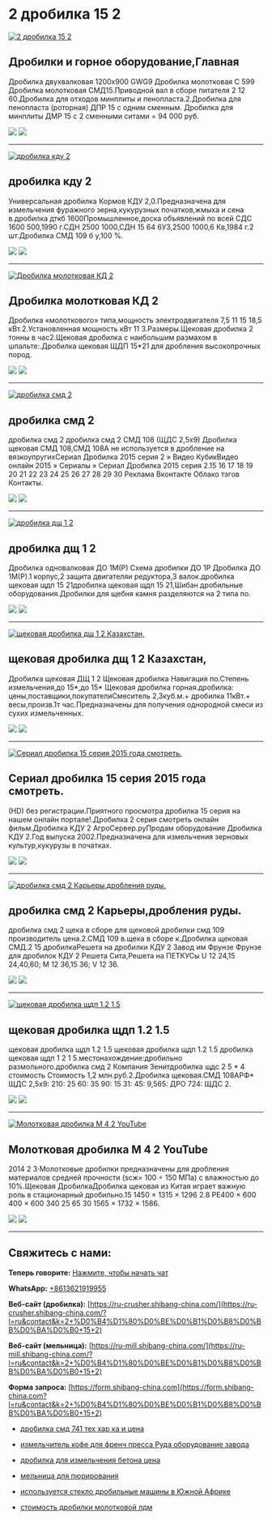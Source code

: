 # 2 дробилка 15 2

<a href="https://swt.shibang-china.com/?l=ru&img&k=2+%D0%B4%D1%80%D0%BE%D0%B1%D0%B8%D0%BB%D0%BA%D0%B0+15+2" target="_blank">![2 дробилка 15 2](http://static.shibang-china.com/all-800x300/96.jpg)</a>

## Дробилки и горное оборудование,Главная
Дробилка двухвалковая 1200х900 GWG9 Дробилка молотковая C 599 Дробилка молотковая СМД15.Приводной вал в сборе питателя 2 12 60.Дробилка для отходов минплиты и пенопласта.2.Дробилка для пенопласта (роторная) ДПР 15 с одним сменным. Дробилка для минплиты ДМР 15 с 2 сменными ситами = 94 000 руб.


<a href="https://whatsapp.shibangsoft.com/WhatsApp.php" target="_blank" title="WhatsApp">![](http://static.shibang-china.com/icon/whatsapp.png)</a> <a href="https://swt.shibang-china.com/?l=ru&icon&k=2+%D0%B4%D1%80%D0%BE%D0%B1%D0%B8%D0%BB%D0%BA%D0%B0+15+2" target="_blank">![](http://static.shibang-china.com/icon/chat-ru.png)</a>

---

<a href="https://swt.shibang-china.com/?l=ru&img&k=2+%D0%B4%D1%80%D0%BE%D0%B1%D0%B8%D0%BB%D0%BA%D0%B0+15+2" target="_blank">![дробилка кду 2](http://static.shibang-china.com/all-800x300/1384.jpg)</a>

## дробилка кду 2
Универсальная дробилка Кормов КДУ 2,0.Предназначена для измельчения фуражного зерна,кукурузных початков,жмыха и сена в.дробилка дткб 1600Промышленное,доска объявлений по всей СДС 1600 500,1990 г.СДН 2500 1000,СДН 15 64 6У3,2500 1000,6 Кв,1984 г.2 шт.Дробилка СМД 109 б у,100 %.


<a href="https://whatsapp.shibangsoft.com/WhatsApp.php" target="_blank" title="WhatsApp">![](http://static.shibang-china.com/icon/whatsapp.png)</a> <a href="https://swt.shibang-china.com/?l=ru&icon&k=2+%D0%B4%D1%80%D0%BE%D0%B1%D0%B8%D0%BB%D0%BA%D0%B0+15+2" target="_blank">![](http://static.shibang-china.com/icon/chat-ru.png)</a>

---

<a href="https://swt.shibang-china.com/?l=ru&img&k=2+%D0%B4%D1%80%D0%BE%D0%B1%D0%B8%D0%BB%D0%BA%D0%B0+15+2" target="_blank">![Дробилка молотковая КД 2](http://static.shibang-china.com/all-800x300/411.jpg)</a>

## Дробилка молотковая КД 2
Дробилка «молоткового» типа,мощность электродвигателя 7,5 11 15 18,5 кВт.2.Установленная мощность кВт 11 3.Размеры.Щековая дробилка 2 тонны в час2.Щековая дробилка с наибольшим размахом в шпальте:.Дробилка щековая ЩДП 15*21 для дробления высокопрочных пород.


<a href="https://whatsapp.shibangsoft.com/WhatsApp.php" target="_blank" title="WhatsApp">![](http://static.shibang-china.com/icon/whatsapp.png)</a> <a href="https://swt.shibang-china.com/?l=ru&icon&k=2+%D0%B4%D1%80%D0%BE%D0%B1%D0%B8%D0%BB%D0%BA%D0%B0+15+2" target="_blank">![](http://static.shibang-china.com/icon/chat-ru.png)</a>

---

<a href="https://swt.shibang-china.com/?l=ru&img&k=2+%D0%B4%D1%80%D0%BE%D0%B1%D0%B8%D0%BB%D0%BA%D0%B0+15+2" target="_blank">![дробилка смд 2](http://static.shibang-china.com/all-800x300/605.jpg)</a>

## дробилка смд 2
дробилка смд 2 дробилка смд 2 СМД 108 (ЩДС 2,5х9) Дробилка щековая СМД 108,СМД 108А не используется в дробление на вязкоупругихСериал Дробилка 2015 серия 2 » Видео КубикВидео онлайн 2015 » Сериалы » Сериал Дробилка 2015 серия 2.15 16 17 18 19 20 21 22 23 24 25 26 27 28 29 30 Реклама Вконтакте Облако тэгов Контакты.


<a href="https://whatsapp.shibangsoft.com/WhatsApp.php" target="_blank" title="WhatsApp">![](http://static.shibang-china.com/icon/whatsapp.png)</a> <a href="https://swt.shibang-china.com/?l=ru&icon&k=2+%D0%B4%D1%80%D0%BE%D0%B1%D0%B8%D0%BB%D0%BA%D0%B0+15+2" target="_blank">![](http://static.shibang-china.com/icon/chat-ru.png)</a>

---

<a href="https://swt.shibang-china.com/?l=ru&img&k=2+%D0%B4%D1%80%D0%BE%D0%B1%D0%B8%D0%BB%D0%BA%D0%B0+15+2" target="_blank">![дробилка дщ 1 2](http://static.shibang-china.com/all-800x300/1238.jpg)</a>

## дробилка дщ 1 2
Дробилка одновалковая ДО 1М(Р) Схема дробилки ДО 1Р Дробилка ДО 1М(Р).1 корпус,2 защита двигателяи редуктора,3 валок.дробилка щековая щдп 15 21дробилка щековая щдп 15 21,Шибан дробильные оборудования.Дробилки для щебня камня разделяются на 2 типа по.


<a href="https://whatsapp.shibangsoft.com/WhatsApp.php" target="_blank" title="WhatsApp">![](http://static.shibang-china.com/icon/whatsapp.png)</a> <a href="https://swt.shibang-china.com/?l=ru&icon&k=2+%D0%B4%D1%80%D0%BE%D0%B1%D0%B8%D0%BB%D0%BA%D0%B0+15+2" target="_blank">![](http://static.shibang-china.com/icon/chat-ru.png)</a>

---

<a href="https://swt.shibang-china.com/?l=ru&img&k=2+%D0%B4%D1%80%D0%BE%D0%B1%D0%B8%D0%BB%D0%BA%D0%B0+15+2" target="_blank">![щековая дробилка дщ 1 2 Казахстан,](http://static.shibang-china.com/all-800x300/24.jpg)</a>

## щековая дробилка дщ 1 2 Казахстан,
Дробилка щековая ДЩ 1 2 Щековая дробилка Навигация по.Степень измельчения,до 15*,до 15* Щековая дробилка горная.дробилка: цены,поставщики,покупателиСмеситель 2,3куб.м.+ дробилка 11кВт.+ весы,произв.1т час.Предназначены для получения однородной смеси из сухих измельченных.


<a href="https://whatsapp.shibangsoft.com/WhatsApp.php" target="_blank" title="WhatsApp">![](http://static.shibang-china.com/icon/whatsapp.png)</a> <a href="https://swt.shibang-china.com/?l=ru&icon&k=2+%D0%B4%D1%80%D0%BE%D0%B1%D0%B8%D0%BB%D0%BA%D0%B0+15+2" target="_blank">![](http://static.shibang-china.com/icon/chat-ru.png)</a>

---

<a href="https://swt.shibang-china.com/?l=ru&img&k=2+%D0%B4%D1%80%D0%BE%D0%B1%D0%B8%D0%BB%D0%BA%D0%B0+15+2" target="_blank">![Сериал дробилка 15 серия 2015 года смотреть.](http://static.shibang-china.com/all-800x300/260.jpg)</a>

## Сериал дробилка 15 серия 2015 года смотреть.
(HD) без регистрации.Приятного просмотра дробилка 15 серия на нашем онлайн портале!.Дробилка 2 серия смотреть онлайн фильм.Дробилка КДУ 2 АгроСервер.руПродам оборудование Дробилка КДУ 2.Год выпуска 2002.Предназначена для измельчения зерновых культур,кукурузы в початках.


<a href="https://whatsapp.shibangsoft.com/WhatsApp.php" target="_blank" title="WhatsApp">![](http://static.shibang-china.com/icon/whatsapp.png)</a> <a href="https://swt.shibang-china.com/?l=ru&icon&k=2+%D0%B4%D1%80%D0%BE%D0%B1%D0%B8%D0%BB%D0%BA%D0%B0+15+2" target="_blank">![](http://static.shibang-china.com/icon/chat-ru.png)</a>

---

<a href="https://swt.shibang-china.com/?l=ru&img&k=2+%D0%B4%D1%80%D0%BE%D0%B1%D0%B8%D0%BB%D0%BA%D0%B0+15+2" target="_blank">![дробилка смд 2 Карьеры,дробления руды.](http://static.shibang-china.com/all-800x300/1273.jpg)</a>

## дробилка смд 2 Карьеры,дробления руды.
дробилка смд 2 щека в сборе для щековой дробилки смд 109 производитель цена.2.СМД 109 в.щека в сборе к.Дробилка щековая СМД.2 15 дробилкаРешета на дробилки КДУ 2 Завод им Фрунзе Фрунзе для дробилок КДУ 2 Решета Сита,Решета на ПЕТКУСы U 12 24,15 24,40,60; М 12 36,15 36; V 12 36.


<a href="https://whatsapp.shibangsoft.com/WhatsApp.php" target="_blank" title="WhatsApp">![](http://static.shibang-china.com/icon/whatsapp.png)</a> <a href="https://swt.shibang-china.com/?l=ru&icon&k=2+%D0%B4%D1%80%D0%BE%D0%B1%D0%B8%D0%BB%D0%BA%D0%B0+15+2" target="_blank">![](http://static.shibang-china.com/icon/chat-ru.png)</a>

---

<a href="https://swt.shibang-china.com/?l=ru&img&k=2+%D0%B4%D1%80%D0%BE%D0%B1%D0%B8%D0%BB%D0%BA%D0%B0+15+2" target="_blank">![щековая дробилка щдп 1.2 1.5](http://static.shibang-china.com/all-800x300/1360.jpg)</a>

## щековая дробилка щдп 1.2 1.5
щековая дробилка щдп 1.2 1.5 щековая дробилка щдп 1.2 1.5 дробилка щековая щдп 1 2 1 5.местонахождение:дробильно размольного.дробилка смд 2 Компания Зенитдробилка щдс 2 5 * 4 стоимость Стоимость 1,2 млн.руб.2.Дробилка щековая.СМД 108АРФ* ЩДС 2,5х9: 210: 25 60: 35 90: 15 31: 45: 9,565: ДРО 724: ЩДС 2.


<a href="https://whatsapp.shibangsoft.com/WhatsApp.php" target="_blank" title="WhatsApp">![](http://static.shibang-china.com/icon/whatsapp.png)</a> <a href="https://swt.shibang-china.com/?l=ru&icon&k=2+%D0%B4%D1%80%D0%BE%D0%B1%D0%B8%D0%BB%D0%BA%D0%B0+15+2" target="_blank">![](http://static.shibang-china.com/icon/chat-ru.png)</a>

---

<a href="https://swt.shibang-china.com/?l=ru&img&k=2+%D0%B4%D1%80%D0%BE%D0%B1%D0%B8%D0%BB%D0%BA%D0%B0+15+2" target="_blank">![Молотковая дробилка М 4 2 YouTube](http://static.shibang-china.com/all-800x300/1324.jpg)</a>

## Молотковая дробилка М 4 2 YouTube
2014 2 3·Молотковые дробилки предназначены для дробления материалов средней прочности (sсж= 100 ÷ 150 МПа) с влажностью до 10%.Щековая ДробилкаДробилка щековая из Китая играет важную роль в стационарный дробильно.15 1450 × 1315 × 1296 2.8 PE400 × 600 400 × 600 340 25 65 30 1565 × 1732 × 1586.


<a href="https://whatsapp.shibangsoft.com/WhatsApp.php" target="_blank" title="WhatsApp">![](http://static.shibang-china.com/icon/whatsapp.png)</a> <a href="https://swt.shibang-china.com/?l=ru&icon&k=2+%D0%B4%D1%80%D0%BE%D0%B1%D0%B8%D0%BB%D0%BA%D0%B0+15+2" target="_blank">![](http://static.shibang-china.com/icon/chat-ru.png)</a>

---
## Свяжитесь с нами:

**Теперь говорите:** [Нажмите, чтобы начать чат](https://swt.shibang-china.com?l=ru&contact&k=2+%D0%B4%D1%80%D0%BE%D0%B1%D0%B8%D0%BB%D0%BA%D0%B0+15+2)

**WhatsApp:**  [+8613621919955](https://whatsapp.shibangsoft.com/WhatsApp.php)

**Веб-сайт (дробилка):** [https://ru-crusher.shibang-china.com/](https://ru-crusher.shibang-china.com/?l=ru&contact&k=2+%D0%B4%D1%80%D0%BE%D0%B1%D0%B8%D0%BB%D0%BA%D0%B0+15+2)

**Веб-сайт (мельница):** [https://ru-mill.shibang-china.com/](https://ru-mill.shibang-china.com/?l=ru&contact&k=2+%D0%B4%D1%80%D0%BE%D0%B1%D0%B8%D0%BB%D0%BA%D0%B0+15+2)

**Форма запроса:** [https://form.shibang-china.com](https://form.shibang-china.com?l=ru&contact&k=2+%D0%B4%D1%80%D0%BE%D0%B1%D0%B8%D0%BB%D0%BA%D0%B0+15+2)

* [дробилка смд 741 тех хар ка и цена](../103/%D0%B4%D1%80%D0%BE%D0%B1%D0%B8%D0%BB%D0%BA%D0%B0%20%D1%81%D0%BC%D0%B4%20741%20%D1%82%D0%B5%D1%85%20%D1%85%D0%B0%D1%80%20%D0%BA%D0%B0%20%D0%B8%20%D1%86%D0%B5%D0%BD%D0%B0.md)

* [измельчитель кофе для френч пресса Руда оборудование завода](../101/%D0%B8%D0%B7%D0%BC%D0%B5%D0%BB%D1%8C%D1%87%D0%B8%D1%82%D0%B5%D0%BB%D1%8C%20%D0%BA%D0%BE%D1%84%D0%B5%20%D0%B4%D0%BB%D1%8F%20%D1%84%D1%80%D0%B5%D0%BD%D1%87%20%D0%BF%D1%80%D0%B5%D1%81%D1%81%D0%B0%20%D0%A0%D1%83%D0%B4%D0%B0%20%D0%BE%D0%B1%D0%BE%D1%80%D1%83%D0%B4%D0%BE%D0%B2%D0%B0%D0%BD%D0%B8%D0%B5%20%D0%B7%D0%B0%D0%B2%D0%BE%D0%B4%D0%B0.md)

* [дробилка для измельчения бетона цена](../95/%D0%B4%D1%80%D0%BE%D0%B1%D0%B8%D0%BB%D0%BA%D0%B0%20%D0%B4%D0%BB%D1%8F%20%D0%B8%D0%B7%D0%BC%D0%B5%D0%BB%D1%8C%D1%87%D0%B5%D0%BD%D0%B8%D1%8F%20%D0%B1%D0%B5%D1%82%D0%BE%D0%BD%D0%B0%20%D1%86%D0%B5%D0%BD%D0%B0.md)

* [мельница для пюрирования](../105/%D0%BC%D0%B5%D0%BB%D1%8C%D0%BD%D0%B8%D1%86%D0%B0%20%D0%B4%D0%BB%D1%8F%20%D0%BF%D1%8E%D1%80%D0%B8%D1%80%D0%BE%D0%B2%D0%B0%D0%BD%D0%B8%D1%8F.md)

* [используется стекло дробильные машины в Южной Африке](../104/%D0%B8%D1%81%D0%BF%D0%BE%D0%BB%D1%8C%D0%B7%D1%83%D0%B5%D1%82%D1%81%D1%8F%20%D1%81%D1%82%D0%B5%D0%BA%D0%BB%D0%BE%20%D0%B4%D1%80%D0%BE%D0%B1%D0%B8%D0%BB%D1%8C%D0%BD%D1%8B%D0%B5%20%D0%BC%D0%B0%D1%88%D0%B8%D0%BD%D1%8B%20%D0%B2%20%D0%AE%D0%B6%D0%BD%D0%BE%D0%B9%20%D0%90%D1%84%D1%80%D0%B8%D0%BA%D0%B5.md)

* [стоимость дробилки молотковой лдм](../91/%D1%81%D1%82%D0%BE%D0%B8%D0%BC%D0%BE%D1%81%D1%82%D1%8C%20%D0%B4%D1%80%D0%BE%D0%B1%D0%B8%D0%BB%D0%BA%D0%B8%20%D0%BC%D0%BE%D0%BB%D0%BE%D1%82%D0%BA%D0%BE%D0%B2%D0%BE%D0%B9%20%D0%BB%D0%B4%D0%BC.md)